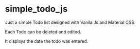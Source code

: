 # simple_todo_js

Just a simple Todo list designed with Vanila Js and Material CSS.

Each Todo can be deleted and edited.

It displays the date the todo was entered.
